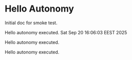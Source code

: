 # Hello Autonomy

Initial doc for smoke test.

Hello autonomy executed.
Sat Sep 20 16:06:03 EEST 2025

Hello autonomy executed.

Hello autonomy executed.
